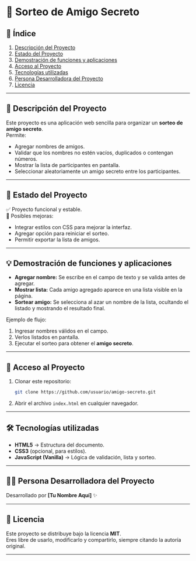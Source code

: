 # 🎉 Sorteo de Amigo Secreto

## 📑 Índice
1. [Descripción del Proyecto](#-descripción-del-proyecto)  
2. [Estado del Proyecto](#-estado-del-proyecto)  
3. [Demostración de funciones y aplicaciones](#-demostración-de-funciones-y-aplicaciones)  
4. [Acceso al Proyecto](#-acceso-al-proyecto)  
5. [Tecnologías utilizadas](#-tecnologías-utilizadas)  
6. [Persona Desarrolladora del Proyecto](#-persona-desarrolladora-del-proyecto)  
7. [Licencia](#-licencia)  

---

## 📖 Descripción del Proyecto
Este proyecto es una aplicación web sencilla para organizar un **sorteo de amigo secreto**.  
Permite:  
- Agregar nombres de amigos.  
- Validar que los nombres no estén vacíos, duplicados o contengan números.  
- Mostrar la lista de participantes en pantalla.  
- Seleccionar aleatoriamente un amigo secreto entre los participantes.  

---

## 🚧 Estado del Proyecto
✅ Proyecto funcional y estable.  
🔮 Posibles mejoras:  
- Integrar estilos con CSS para mejorar la interfaz.  
- Agregar opción para reiniciar el sorteo.  
- Permitir exportar la lista de amigos.  

---

## 💡 Demostración de funciones y aplicaciones
- **Agregar nombre:** Se escribe en el campo de texto y se valida antes de agregar.  
- **Mostrar lista:** Cada amigo agregado aparece en una lista visible en la página.  
- **Sortear amigo:** Se selecciona al azar un nombre de la lista, ocultando el listado y mostrando el resultado final.  

Ejemplo de flujo:  
1. Ingresar nombres válidos en el campo.  
2. Verlos listados en pantalla.  
3. Ejecutar el sorteo para obtener el **amigo secreto**.  

---

## 🔑 Acceso al Proyecto
1. Clonar este repositorio:  
   ```bash
   git clone https://github.com/usuario/amigo-secreto.git
   ```
2. Abrir el archivo `index.html` en cualquier navegador.  

---

## 🛠 Tecnologías utilizadas
- **HTML5** → Estructura del documento.  
- **CSS3** (opcional, para estilos).  
- **JavaScript (Vanilla)** → Lógica de validación, lista y sorteo.  

---

## 👨‍💻 Persona Desarrolladora del Proyecto
Desarrollado por **[Tu Nombre Aquí]** ✨  

---

## 📜 Licencia
Este proyecto se distribuye bajo la licencia **MIT**.  
Eres libre de usarlo, modificarlo y compartirlo, siempre citando la autoría original.  

---
